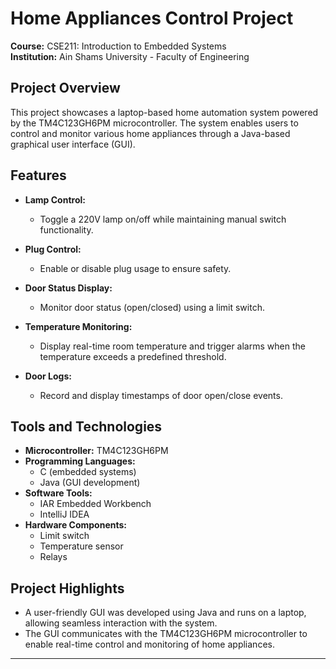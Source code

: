 # Home Appliances Control Project  

**Course:** CSE211: Introduction to Embedded Systems  
**Institution:** Ain Shams University - Faculty of Engineering  

## Project Overview  
This project showcases a laptop-based home automation system powered by the TM4C123GH6PM microcontroller. The system enables users to control and monitor various home appliances through a Java-based graphical user interface (GUI).  

## Features  
- **Lamp Control:**  
  - Toggle a 220V lamp on/off while maintaining manual switch functionality.  

- **Plug Control:**  
  - Enable or disable plug usage to ensure safety.  

- **Door Status Display:**  
  - Monitor door status (open/closed) using a limit switch.  

- **Temperature Monitoring:**  
  - Display real-time room temperature and trigger alarms when the temperature exceeds a predefined threshold.  

- **Door Logs:**  
  - Record and display timestamps of door open/close events.  

## Tools and Technologies  
- **Microcontroller:** TM4C123GH6PM  
- **Programming Languages:**  
  - C (embedded systems)  
  - Java (GUI development)  
- **Software Tools:**  
  - IAR Embedded Workbench  
  - IntelliJ IDEA  
- **Hardware Components:**  
  - Limit switch  
  - Temperature sensor  
  - Relays  

## Project Highlights  
- A user-friendly GUI was developed using Java and runs on a laptop, allowing seamless interaction with the system.  
- The GUI communicates with the TM4C123GH6PM microcontroller to enable real-time control and monitoring of home appliances.  

---
  
